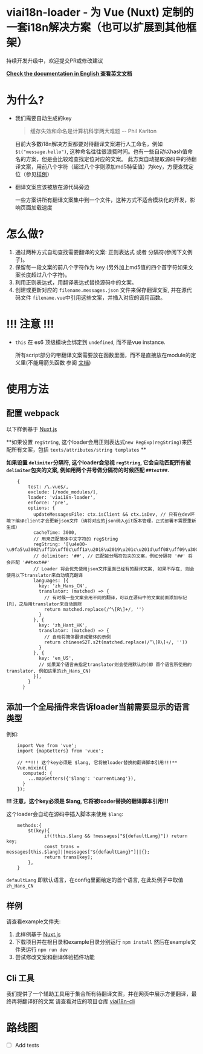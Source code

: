 # viai18n-loader - 为 Vue (Nuxt) 定制的一套i18n解决方案（也可以扩展到其他框架）

持续开发升级中，欢迎提交PR或修改建议

**[Check the documentation in English 查看英文文档](https://github.com/viabtc/viai18n-loader/blob/master/Readme.md)**

# 为什么?
* 我们需要自动生成的key
    > 缓存失效和命名是计算机科学两大难题 -- Phil Karlton

   目前大多数i18n解决方案都要对待翻译文案进行人工命名，例如 `$t("message.hello")`, 这种命名往往很浪费时间。也有一些自动以hash值命名的方案，但是会比较难查找定位对应的文案。
   此方案自动提取源码中的待翻译文案，用前八个字符（超过八个字则添加md5特征值）为key，方便查找定位（参见[样例](https://github.com/viabtc/viai18n-loader/blob/master/example/pages/index.messages.json)）

* 翻译文案应该被放在源代码旁边

  一些方案讲所有翻译文案集中到一个文件，这种方式不适合模块化的开发，影响页面加载速度

# 怎么做?
1. 通过两种方式自动查找需要翻译的文案: 正则表达式 或者 分隔符(参阅下文例子)。
2. 保留每一段文案的前八个字符作为 key (另外加上md5值的四个首字符如果文案长度超过八个字符)。
3. 利用正则表达式，用翻译表达式替换源码中的文案。
4. 创建或更新对应的 `filename.messages.json` 文件来保存翻译文案, 并在源代码文件 `filename.vue`中引用这些文案，并插入对应的调用函数。

# **!!! 注意 !!!**
* `this` 在 es6 顶级模块会绑定到 `undefined`, 而不是vue instance.

  所有script部分的带翻译文案需要放在函数里面，而不是直接放在module的定义里(不能用箭头函数 参阅 [文档](https://vuejs.org/v2/guide/instance.html#Data-and-Methods))


# 使用方法

## 配置 webpack
以下样例基于 [Nuxt.js](https://nuxtjs.org/)

**如果设置 `regString`, 这个loader会用正则表达式`new RegExp(regString)`来匹配所有文案，包括 `texts/attributes/string templates` **

**如果设置 `delimiter`分隔符, 这个loader会忽视 `regString`, 它会自动匹配所有被 `delimiter`包夹的文案, 例如用两个井号做分隔符的时候匹配 `##text##`.**
```
    {
        test: /\.vue$/,
        exclude: [/node_modules/],
        loader: 'viai18n-loader',
        enforce: 'pre',
        options: {
          updateMessagesFile: ctx.isClient && ctx.isDev, // 只有在dev环境下编译client才会更新json文件（请将对应的json纳入git版本管理，正式部署不需要重新生成）
          cacheTime: 3000,
          // 用来匹配简体中文字符的 regString
          regString: '[\u4e00-\u9fa5\u3002\uff1b\uff0c\uff1a\u2018\u2019\u201c\u201d\uff08\uff09\u3001\uff1f\uff01\ufe15\u300a\u300b]+',
          // delimiter: '##', // 匹配被分隔符包夹的文案，例如分隔符 '##' 将会匹配 '##text##'
          // Loader 将会优先使用json文件里面已经有的翻译文案, 如果不存在, 则会使用以下translator来自动填充翻译
          languages: [{
            key: 'zh_Hans_CN',
            translator: (matched) => {
              // 有时候一些文案会用不同的翻译，可以在源码中的文案前面添加标记 [R]，之后用translator来自动删除
              return matched.replace(/^\[R\]+/, '')
            }
          }, {
            key: 'zh_Hant_HK',
            translator: (matched) => {
              // 自动将简体翻译成繁体的示例
              return chineseS2T.s2t(matched.replace(/^\[R\]+/, ''))
            }
          }, {
            key: 'en_US',
            // 如果某个语言未指定translator则会使用默认的(即 首个语言所使用的translator, 例如这里的zh_Hans_CN)
          }],
        }
      }
```
## 添加一个全局插件来告诉loader当前需要显示的语言类型
例如:
```
    import Vue from 'vue';
    import {mapGetters} from 'vuex';

    // **!!! 这个key必须是 $lang, 它将被loader替换的翻译脚本引用!!!**
    Vue.mixin({
      computed: {
        ...mapGetters({'$lang': 'currentLang'}),
      }
    });
```
**!!! 注意，这个key必须是 $lang, 它将被loader替换的翻译脚本引用!!!**

这个loader会自动在源码中插入脚本来使用 `$lang`:
```
    methods:{
        $t(key){
              if(!this.$lang && !messages["${defaultLang}"]) return key;
              const trans = messages[this.$lang]||messages["${defaultLang}"]||{};
              return trans[key];
        },
    }
```
`defaultLang` 即默认语言，在config里面给定的首个语言, 在此处例子中取值`zh_Hans_CN`




## 样例
请查看example文件夹:

1. 此样例基于 [Nuxt.js](https://nuxtjs.org/)
2. 下载项目并在根目录和example目录分别运行 `npm install` 然后在example文件夹运行 `npm run dev`
3. 尝试修改文案和翻译体验插件功能

## Cli 工具
我们提供了一个辅助工具用于集合所有待翻译文案，并在网页中展示方便翻译，最终再将翻译好的文案
请查看对应的项目仓库 [viai18n-cli](https://github.com/viabtc/viai18n-cli)

# 路线图
- [ ] Add tests



